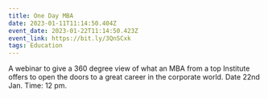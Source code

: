 ```yaml
---
title: One Day MBA
date: 2023-01-11T11:14:50.404Z
event_date: 2023-01-22T11:14:50.423Z
event_link: https://bit.ly/3QnSCxk
tags: Education
---
```

A webinar to give a 360 degree view of what an MBA from a top Institute offers to open the doors to a great career in the corporate world. Date 22nd Jan. Time: 12 pm.